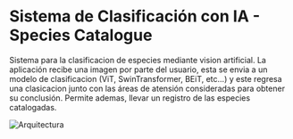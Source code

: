 # Sistema de Clasificación con IA - Species Catalogue

Sistema para la clasificacion de especies mediante vision artificial. La aplicación recibe una imagen por parte del usuario, esta se envia a un modelo de clasificacion (ViT, SwinTransformer, BEiT, etc...) y este regresa una clasicacion junto con las áreas de atensión consideradas para obtener su conclusión. Permite ademas, llevar un registro de las especies catalogadas.

![Arquitectura](species_catalogue/Arquitectura.png)